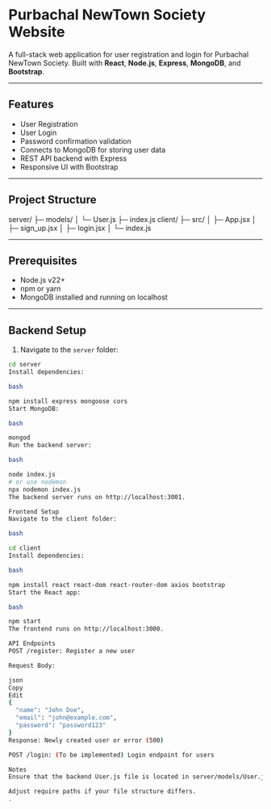 # Purbachal NewTown Society Website

A full-stack web application for user registration and login for Purbachal NewTown Society. Built with **React**, **Node.js**, **Express**, **MongoDB**, and **Bootstrap**.

---

## Features

- User Registration
- User Login
- Password confirmation validation
- Connects to MongoDB for storing user data
- REST API backend with Express
- Responsive UI with Bootstrap

---

## Project Structure

server/
├─ models/
│ └─ User.js
├─ index.js
client/
├─ src/
│ ├─ App.jsx
│ ├─ sign_up.jsx
│ ├─ login.jsx
│ └─ index.js



---

## Prerequisites

- Node.js v22+
- npm or yarn
- MongoDB installed and running on localhost

---

## Backend Setup

1. Navigate to the `server` folder:

```bash
cd server
Install dependencies:

bash

npm install express mongoose cors
Start MongoDB:

bash

mongod
Run the backend server:

bash

node index.js
# or use nodemon
npx nodemon index.js
The backend server runs on http://localhost:3001.

Frontend Setup
Navigate to the client folder:

bash

cd client
Install dependencies:

bash

npm install react react-dom react-router-dom axios bootstrap
Start the React app:

bash

npm start
The frontend runs on http://localhost:3000.

API Endpoints
POST /register: Register a new user

Request Body:

json
Copy
Edit
{
  "name": "John Doe",
  "email": "john@example.com",
  "password": "password123"
}
Response: Newly created user or error (500)

POST /login: (To be implemented) Login endpoint for users

Notes
Ensure that the backend User.js file is located in server/models/User.js.

Adjust require paths if your file structure differs.
.

